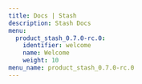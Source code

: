 ```yaml
---
title: Docs | Stash
description: Stash Docs
menu:
  product_stash_0.7.0-rc.0:
    identifier: welcome
    name: Welcome
    weight: 10
menu_name: product_stash_0.7.0-rc.0
---
```

